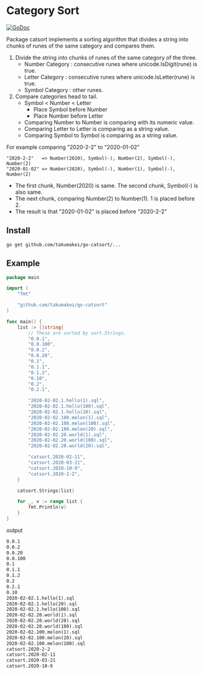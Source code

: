 Category Sort
======================================================================

[![GoDoc](https://pkg.go.dev/badge/github.com/takumakei/go-catsort)](https://godoc.org/github.com/takumakei/go-catsort)

Package catsort implements a sorting algorithm that divides a string into
chunks of runes of the same category and compares them.

1. Divide the string into chunks of runes of the same category of the three.
    - Number Category : consecutive runes where unicode.IsDigit(rune) is true.
    - Letter Category : consecutive runes where unicode.IsLetter(rune) is true.
    - Symbol Category : other runes.
2. Compare categories head to tail.
    - Symbol < Number < Letter
        - Place Symbol before Number
        - Place Number before Letter
    - Comparing Number to Number is comparing with its numeric value.
    - Comparing Letter to Letter is comparing as a string value.
    - Comparing Symbol to Symbol is comparing as a string value.

For example comparing "2020-2-2" to "2020-01-02"

    "2020-2-2"   => Number(2020), Symbol(-), Number(2), Symbol(-), Number(2)
    "2020-01-02" => Number(2020), Symbol(-), Number(1), Symbol(-), Number(2)

 - The first chunk, Number(2020) is same. The second chunk, Symbol(-) is also same.
 - The next chunk, comparing Number(2) to Number(1). 1 is placed before 2.
 - The result is that "2020-01-02" is placed before "2020-2-2"




Install
----------------------------------------------------------------------

```
go get github.com/takumakei/go-catsort/...
```

Example
----------------------------------------------------------------------

```go
package main

import (
	"fmt"

	"github.com/takumakei/go-catsort"
)

func main() {
	list := []string{
		// These are sorted by sort.Strings.
		"0.0.1",
		"0.0.100",
		"0.0.2",
		"0.0.20",
		"0.1",
		"0.1.1",
		"0.1.2",
		"0.10",
		"0.2",
		"0.2.1",

		"2020-02-02.1.hello(1).sql",
		"2020-02-02.1.hello(100).sql",
		"2020-02-02.1.hello(20).sql",
		"2020-02-02.100.melon(1).sql",
		"2020-02-02.100.melon(100).sql",
		"2020-02-02.100.melon(20).sql",
		"2020-02-02.20.world(1).sql",
		"2020-02-02.20.world(100).sql",
		"2020-02-02.20.world(20).sql",

		"catsort.2020-02-11",
		"catsort.2020-03-21",
		"catsort.2020-10-9",
		"catsort.2020-2-2",
	}

	catsort.Strings(list)

	for _, v := range list {
		fmt.Println(v)
	}
}
```

output

```txt
0.0.1
0.0.2
0.0.20
0.0.100
0.1
0.1.1
0.1.2
0.2
0.2.1
0.10
2020-02-02.1.hello(1).sql
2020-02-02.1.hello(20).sql
2020-02-02.1.hello(100).sql
2020-02-02.20.world(1).sql
2020-02-02.20.world(20).sql
2020-02-02.20.world(100).sql
2020-02-02.100.melon(1).sql
2020-02-02.100.melon(20).sql
2020-02-02.100.melon(100).sql
catsort.2020-2-2
catsort.2020-02-11
catsort.2020-03-21
catsort.2020-10-9
```
